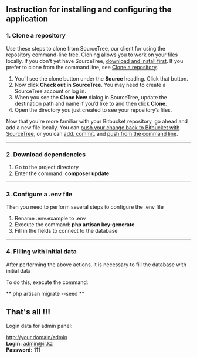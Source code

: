 
## Instruction for installing and configuring the application

### 1. Clone a repository

Use these steps to clone from SourceTree, our client for using the repository command-line free. Cloning allows you to work on your files locally. If you don't yet have SourceTree, [download and install first](https://www.sourcetreeapp.com/). If you prefer to clone from the command line, see [Clone a repository](https://confluence.atlassian.com/x/4whODQ).

1. You’ll see the clone button under the **Source** heading. Click that button.
2. Now click **Check out in SourceTree**. You may need to create a SourceTree account or log in.
3. When you see the **Clone New** dialog in SourceTree, update the destination path and name if you’d like to and then click **Clone**.
4. Open the directory you just created to see your repository’s files.

Now that you're more familiar with your Bitbucket repository, go ahead and add a new file locally. You can [push your change back to Bitbucket with SourceTree](https://confluence.atlassian.com/x/iqyBMg), or you can [add, commit,](https://confluence.atlassian.com/x/8QhODQ) and [push from the command line](https://confluence.atlassian.com/x/NQ0zDQ).

---

### 2. Download dependencies

1. Go to the project directory
2. Enter the command: **composer update**

---

### 3. Configure a .env file

Then you need to perform several steps to configure the .env file

1. Rename .env.example to .env
2. Execute the command: **php artisan key:generate**
3. Fill in the fields to connect to the database

---

### 4. Filling with initial data

After performing the above actions, it is necessary to fill the database with initial data

To do this, execute the command:

** php artisan migrate --seed **

## That's all !!!

Login data for admin panel:

http://your.domain/admin <br/>
**Login:** admin@ir.kz <br/>
**Password:** 111
